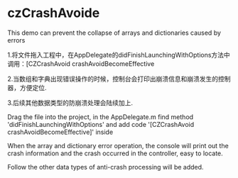 # czCrashAvoide
This demo can prevent the collapse of arrays and dictionaries caused by errors

1.将文件拖入工程中，在AppDelegate的didFinishLaunchingWithOptions方法中调用：[CZCrashAvoid crashAvoidBecomeEffective

2.当数组和字典出现错误操作的时候，控制台会打印出崩溃信息和崩溃发生的控制器，方便定位.

3.后续其他数据类型的防崩溃处理会陆续加上.

Drag the file into the project, in the AppDelegate.m find method 'didFinishLaunchingWithOptions' and add code '[CZCrashAvoid crashAvoidBecomeEffective]' inside

When the array and dictionary error operation, the console will print out the crash information and the crash occurred in the controller, easy to locate.

Follow the other data types of anti-crash processing will be added.
